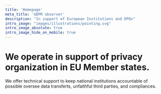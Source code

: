 ```yaml
---
title: 'Homepage'
meta_title: 'GDPR observer'
description: "In support of European Institutions and DPOs"
intro_image: "images/illustrations/pointing.svg"
intro_image_absolute: true
intro_image_hide_on_mobile: true
---
```


# We operate in support of privacy organization in EU Member states.

We offer technical support to keep national institutions accountable of possible oversee data transferts, unfaithful third parties, and compliances.
